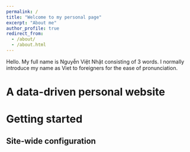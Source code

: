 ```yaml
---
permalink: /
title: "Welcome to my personal page"
excerpt: "About me"
author_profile: true
redirect_from: 
  - /about/
  - /about.html
---
```


Hello. My full name is Nguyễn Việt Nhật consisting of 3 words. I normally introduce my name as Viet to foreigners for the ease of pronunciation.


A data-driven personal website
======

Getting started
======


Site-wide configuration
------
